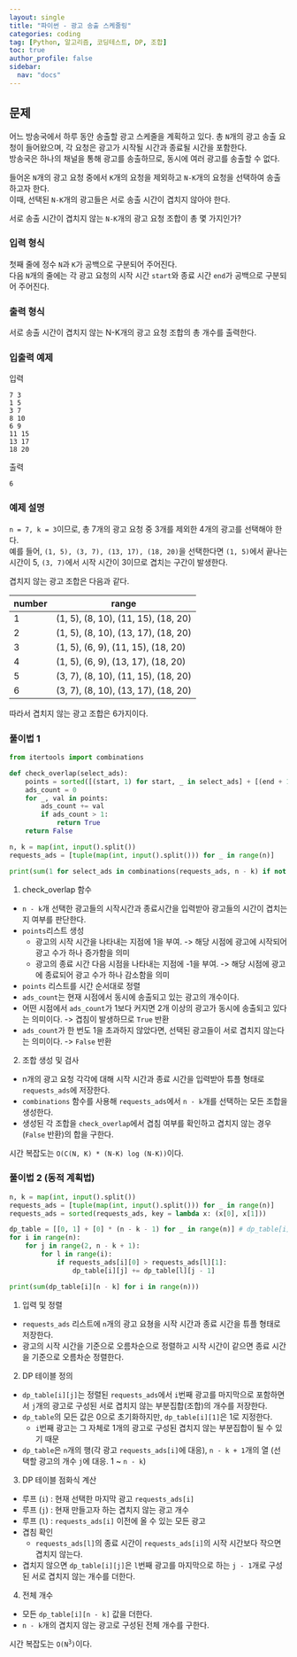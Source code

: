```yaml
---
layout: single
title: "파이썬 - 광고 송출 스케줄링"
categories: coding
tag: [Python, 알고리즘, 코딩테스트, DP, 조합]
toc: true
author_profile: false
sidebar:
  nav: "docs"
---
```


## 문제
어느 방송국에서 하루 동안 송출할 광고 스케줄을 계획하고 있다. 총 `N`개의 광고 송출 요청이 들어왔으며, 각 요청은 광고가 시작될 시간과 종료될 시간을 포함한다. <br>
방송국은 하나의 채널을 통해 광고를 송출하므로, 동시에 여러 광고를 송출할 수 없다.

들어온 `N`개의 광고 요청 중에서 `K`개의 요청을 제외하고 `N-K`개의 요청을 선택하여 송출하고자 한다. <br>
이때, 선택된 `N-K`개의 광고들은 서로 송출 시간이 겹치지 않아야 한다.

서로 송출 시간이 겹치지 않는 `N-K`개의 광고 요청 조합이 총 몇 가지인가?

### 입력 형식
첫째 줄에 정수 `N`과 `K`가 공백으로 구분되어 주어진다. <br>
다음 `N`개의 줄에는 각 광고 요청의 시작 시간 `start`와 종료 시간 `end`가 공백으로 구분되어 주어진다.

### 출력 형식
서로 송출 시간이 겹치지 않는 N-K개의 광고 요청 조합의 총 개수를 출력한다.

### 입출력 예제
입력
```
7 3
1 5
3 7
8 10
6 9
11 15
13 17
18 20
```
출력
```
6
```

### 예제 설명
`n = 7, k = 3`이므로, 총 7개의 광고 요청 중 3개를 제외한 4개의 광고를 선택해야 한다. <br>
예를 들어, `(1, 5), (3, 7), (13, 17), (18, 20)`을 선택한다면 `(1, 5)`에서 끝나는 시간이 5, `(3, 7)`에서 시작 시간이 3이므로 겹치는 구간이 발생한다.

겹치지 않는 광고 조합은 다음과 같다.

|number|range|
|------|-----|
|1|(1, 5), (8, 10), (11, 15), (18, 20)|
|2|(1, 5), (8, 10), (13, 17), (18, 20)|
|3|(1, 5), (6, 9), (11, 15), (18, 20)|
|4|(1, 5), (6, 9), (13, 17), (18, 20)|
|5|(3, 7), (8, 10), (11, 15), (18, 20)|
|6|(3, 7), (8, 10), (13, 17), (18, 20)|

따라서 겹치지 않는 광고 조합은 6가지이다.

### 풀이법 1
```python
from itertools import combinations

def check_overlap(select_ads):
    points = sorted([(start, 1) for start, _ in select_ads] + [(end + 1, -1) for _, end in select_ads])
    ads_count = 0
    for _, val in points:
        ads_count += val
        if ads_count > 1:
            return True
    return False

n, k = map(int, input().split())
requests_ads = [tuple(map(int, input().split())) for _ in range(n)]

print(sum(1 for select_ads in combinations(requests_ads, n - k) if not check_overlap(select_ads)))
```

1. check_overlap 함수
- `n - k`개 선택한 광고들의 시작시간과 종료시간을 입력받아 광고들의 시간이 겹치는지 여부를 판단한다.
- `points`리스트 생성
  - 광고의 시작 시간을 나타내는 지점에 1을 부여. -> 해당 시점에 광고에 시작되어 광고 수가 하나 증가함을 의미
  - 광고의 종료 시간 다음 시점을 나타내는 지점에 -1을 부여. -> 해당 시점에 광고에 종료되어 광고 수가 하나 감소함을 의미
- `points` 리스트를 시간 순서대로 정렬
- `ads_count`는 현재 시점에서 동시에 송출되고 있는 광고의 개수이다.
- 어떤 시점에서 `ads_count`가 1보다 커지면 2개 이상의 광고가 동시에 송출되고 있다는 의미이다. -> 겹침이 발생하므로 `True` 반환
- `ads_count`가 한 번도 1을 초과하지 않았다면, 선택된 광고들이 서로 겹치지 않는다는 의미이다. -> `False` 반환
2. 조합 생성 및 검사
- n개의 광고 요청 각각에 대해 시작 시간과 종료 시간을 입력받아 튜플 형태로 `requests_ads`에 저장한다.
- `combinations` 함수를 사용해 `requests_ads`에서 `n - k`개를 선택하는 모든 조합을 생성한다.
- 생성된 각 조합을 `check_overlap`에서 겹침 여부를 확인하고 겹치지 않는 경우 (`False` 반환)의 합을 구한다.

시간 복잡도는 <code>O(C(N, K) * (N-K) log (N-K))</code>이다.

### 풀이법 2 (동적 계획법)
```python
n, k = map(int, input().split())
requests_ads = [tuple(map(int, input().split())) for _ in range(n)]
requests_ads = sorted(requests_ads, key = lambda x: (x[0], x[1]))

dp_table = [[0, 1] + [0] * (n - k - 1) for _ in range(n)] # dp_table[i][j] = requests_ads[i]를 마지막으로 포함하면서 j개의 선분으로 구성된 서로 겹치지 않는 부분집합의 개수
for i in range(n):
    for j in range(2, n - k + 1):
        for l in range(i):
            if requests_ads[i][0] > requests_ads[l][1]:
                dp_table[i][j] += dp_table[l][j - 1]

print(sum(dp_table[i][n - k] for i in range(n)))
```

1. 입력 및 정렬
- `requests_ads` 리스트에 `n`개의 광고 요쳥을 시작 시간과 종료 시간을 튜플 형태로 저장한다.
- 광고의 시작 시간을 기준으로 오름차순으로 정렬하고 시작 시간이 같으면 종료 시간을 기준으로 오름차순 정렬한다.
2. DP 테이블 정의
- `dp_table[i][j]`는 정렬된 `requests_ads`에서 `i`번째 광고를 마지막으로 포함하면서 `j`개의 광고로 구성된 서로 겹치지 않는 부분집합(조합)의 개수를 저장한다.
- `dp_table`의 모든 값은 0으로 초기화하지만, `dp_table[i][1]`은 1로 지정한다.
  - `i`번째 광고는 그 자체로 1개의 광고로 구성된 겹치지 않는 부분집합이 될 수 있기 때문
- `dp_table`은 `n`개의 행(각 광고 `requests_ads[i]`에 대응), `n - k + 1`개의 열 (선택할 광고의 개수 `j`에 대응. 1 ~ `n - k`)
3. DP 테이블 점화식 계산
- 루프 (`i`) : 현재 선택한 마지막 광고 `requests_ads[i]`
- 루프 (`j`) : 현재 만들고자 하는 겹치지 않는 광고 개수
- 루프 (`l`) : `requests_ads[i]` 이전에 올 수 있는 모든 광고
- 겹침 확인
  - `requests_ads[l]`의 종료 시간이 `requests_ads[i]`의 시작 시간보다 작으면 겹치지 않는다.
- 겹치지 않으면 `dp_table[i][j]`은 `l`번째 광고를 마지막으로 하는 `j - 1`개로 구성된 서로 겹치지 않는 개수를 더한다.
4. 전체 개수
- 모든 `dp_table[i][n - k]` 값을 더한다.
- `n - k`개의 겹치지 않는 광고로 구성된 전체 개수를 구한다.

시간 복잡도는 <code>O(N<sup>3</sup>)</code>이다.
